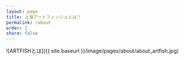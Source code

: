 ```yaml
---
layout: page
title: 上海アートフィッシュとは？
permalink: /about
order: 1
share: false
---
```


![ARTFISHとは]({{ site.baseurl }}/image/pages/about/about_artfish.jpg)